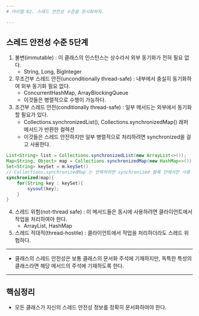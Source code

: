 ```yaml
---
# 아이템 82. 스레드 안전성 수준을 문서화하자.

---
```

## 스레드 안전성 수준 5단계
1. 불변(immutable) : 이 클래스의 인스턴스는 상수라서 외부 동기화가 전혀 필요 없다.
	- String, Long, BigInteger
2. 무조건부 스레드 안전(unconditionally thread-safe) : 내부에서 충실히 동기화하여 외부 동기화 필요 없다.
	- ConcurrentHashMap, ArrayBlockingQueue
	- 이것들은 병렬적으로 수행이 가능하다.
3. 조건부 스레드 안전(conditionally thread-safe) : 일부 메서드는 외부에서 동기화할 필요가 있다.
	- Collections.synchronizedList(), Collections.synchronizedMap() 래퍼 메서드가 반환한 컬렉션
	- 이것들은 스레드 안전하지만 일부 병렬적으로 처리하려면 synchronized을 걸고 사용한다.
```java
List<String> list = Collections.synchronizedList(new ArrayList<>());
Map<String, Object> map = Collections.synchronizedMap(new HashMap<>());
Set<String> keySet = m.keySet()
// Collections.synchronizedMap 는 반복하려면 synchronized 블록 안에서만 사용 가능하다.
synchronized(map){
	for(String key : keySet){
		sysout(key);
	}
}
```
4. 스레드 위험(not-thread safe) : 이 메서드들은 동시에 사용하려면 클라이언트에서 작업을 처리하여야 한다.
	- ArrayList, HashMap
5. 스레드 적대적(thread-hostile) : 클라이언트에서 작업을 처리하더라도 스레드 위험하다.

---
- 클래스의 스레드 안전성은 보통 클래스의 문서화 주석에 기재하지만, 독특한 특성의 클래스라면 해당 메서드의 주석에 기재하도록 한다.

---
## 핵심정리
- 모든 클래스가 자신의 스레드 안전성 정보를 정확히 문서화하여야 한다.